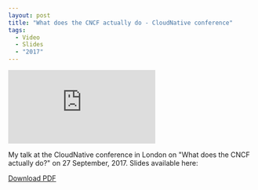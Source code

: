 ```yaml
---
layout: post
title: "What does the CNCF actually do - CloudNative conference"
tags:
  - Video
  - Slides
  - "2017"
---
```


<div class="video-wrapper">
    <iframe src="https://player.vimeo.com/video/235890406" frameborder="0" allowfullscreen></iframe>
</div>

My talk at the CloudNative conference in London on "What does the CNCF actually do?" on 27 September, 2017. Slides available here:

<object data="https://www.oicheryl.com/resources/what-does-the-CNCF-actually-do.pdf" type="application/pdf" width="100%" height="700px">
  <a href="https://www.oicheryl.com/resources/what-does-the-CNCF-actually-do.pdf">Download PDF</a>
</object>
